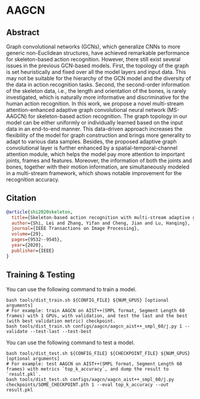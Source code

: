 # AAGCN

## Abstract

Graph convolutional networks (GCNs), which generalize CNNs to more generic non-Euclidean structures, have achieved remarkable performance for skeleton-based action recognition. However, there still exist several issues in the previous GCN-based models. First, the topology of the graph is set heuristically and fixed over all the model layers and input data. This may not be suitable for the hierarchy of the GCN model and the diversity of the data in action recognition tasks. Second, the second-order information of the skeleton data, i.e., the length and orientation of the bones, is rarely investigated, which is naturally more informative and discriminative for the human action recognition. In this work, we propose a novel multi-stream attention-enhanced adaptive graph convolutional neural network (MS-AAGCN) for skeleton-based action recognition. The graph topology in our model can be either uniformly or individually learned based on the input data in an end-to-end manner. This data-driven approach increases the flexibility of the model for graph construction and brings more generality to adapt to various data samples. Besides, the proposed adaptive graph convolutional layer is further enhanced by a spatial-temporal-channel attention module, which helps the model pay more attention to important joints, frames and features. Moreover, the information of both the joints and bones, together with their motion information, are simultaneously modeled in a multi-stream framework, which shows notable improvement for the recognition accuracy. 

## Citation

```BibTeX
@article{shi2020skeleton,
  title={Skeleton-based action recognition with multi-stream adaptive graph convolutional networks},
  author={Shi, Lei and Zhang, Yifan and Cheng, Jian and Lu, Hanqing},
  journal={IEEE Transactions on Image Processing},
  volume={29},
  pages={9532--9545},
  year={2020},
  publisher={IEEE}
}
```

## Training & Testing

You can use the following command to train a model.

```shell
bash tools/dist_train.sh ${CONFIG_FILE} ${NUM_GPUS} [optional arguments]
# For example: train AAGCN on AIST++(SMPL format, Segment Length 60 frames) with 1 GPUs, with validation, and test the last and the best (with best validation metric) checkpoint.
bash tools/dist_train.sh configs/aagcn/aagcn_aist++_smpl_60/j.py 1 --validate --test-last --test-best
```

You can use the following command to test a model.

```shell
bash tools/dist_test.sh ${CONFIG_FILE} ${CHECKPOINT_FILE} ${NUM_GPUS} [optional arguments]
# For example: test AAGCN on AIST++(SMPL format, Segment Length 60 frames) with metrics `top_k_accuracy`, and dump the result to `result.pkl`.
bash tools/dist_test.sh configs/aagcn/aagcn_aist++_smpl_60/j.py checkpoints/SOME_CHECKPOINT.pth 1 --eval top_k_accuracy --out result.pkl
```
